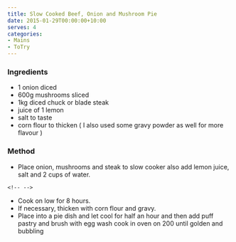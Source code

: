 ```yaml
---
title: Slow Cooked Beef, Onion and Mushroom Pie
date: 2015-01-29T00:00:00+10:00
serves: 4
categories:
- Mains
- ToTry
---
```










### Ingredients

* 1 onion diced 
* 600g mushrooms sliced 
* 1kg diced chuck or blade steak 
* juice of 1 lemon 
* salt to taste 
* corn flour to thicken ( I also used some gravy powder as well for more flavour ) 

### Method

-   Place onion, mushrooms and steak to slow cooker also add lemon
    juice, salt and 2 cups of water.

```{=html}
<!-- -->
```
* Cook on low for 8 hours.
* If necessary, thicken with corn flour and gravy.
* Place into a pie dish and let cool for half an hour and then add puff pastry and brush with egg wash cook in oven on 200 until golden and bubbling
